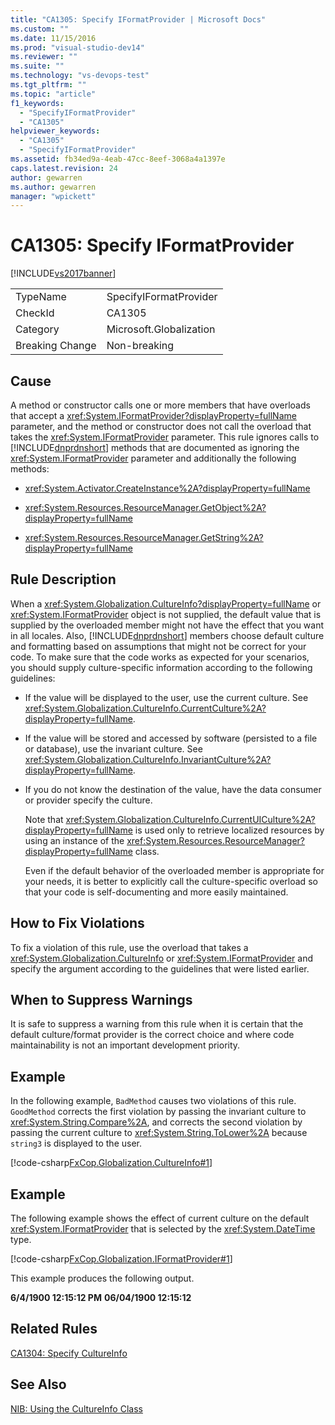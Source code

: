 ```yaml
---
title: "CA1305: Specify IFormatProvider | Microsoft Docs"
ms.custom: ""
ms.date: 11/15/2016
ms.prod: "visual-studio-dev14"
ms.reviewer: ""
ms.suite: ""
ms.technology: "vs-devops-test"
ms.tgt_pltfrm: ""
ms.topic: "article"
f1_keywords:
  - "SpecifyIFormatProvider"
  - "CA1305"
helpviewer_keywords:
  - "CA1305"
  - "SpecifyIFormatProvider"
ms.assetid: fb34ed9a-4eab-47cc-8eef-3068a4a1397e
caps.latest.revision: 24
author: gewarren
ms.author: gewarren
manager: "wpickett"
---
```

# CA1305: Specify IFormatProvider
[!INCLUDE[vs2017banner](../includes/vs2017banner.md)]

|||
|-|-|
|TypeName|SpecifyIFormatProvider|
|CheckId|CA1305|
|Category|Microsoft.Globalization|
|Breaking Change|Non-breaking|

## Cause
 A method or constructor calls one or more members that have overloads that accept a <xref:System.IFormatProvider?displayProperty=fullName> parameter, and the method or constructor does not call the overload that takes the <xref:System.IFormatProvider> parameter. This rule ignores calls to [!INCLUDE[dnprdnshort](../includes/dnprdnshort-md.md)] methods that are documented as ignoring the <xref:System.IFormatProvider> parameter and additionally the following methods:

-   <xref:System.Activator.CreateInstance%2A?displayProperty=fullName>

-   <xref:System.Resources.ResourceManager.GetObject%2A?displayProperty=fullName>

-   <xref:System.Resources.ResourceManager.GetString%2A?displayProperty=fullName>

## Rule Description
 When a <xref:System.Globalization.CultureInfo?displayProperty=fullName> or <xref:System.IFormatProvider> object is not supplied, the default value that is supplied by the overloaded member might not have the effect that you want in all locales. Also, [!INCLUDE[dnprdnshort](../includes/dnprdnshort-md.md)] members choose default culture and formatting based on assumptions that might not be correct for your code. To make sure that the code works as expected for your scenarios, you should supply culture-specific information according to the following guidelines:

- If the value will be displayed to the user, use the current culture. See <xref:System.Globalization.CultureInfo.CurrentCulture%2A?displayProperty=fullName>.

- If the value will be stored and accessed by software (persisted to a file or database), use the invariant culture. See <xref:System.Globalization.CultureInfo.InvariantCulture%2A?displayProperty=fullName>.

- If you do not know the destination of the value, have the data consumer or provider specify the culture.

  Note that <xref:System.Globalization.CultureInfo.CurrentUICulture%2A?displayProperty=fullName> is used only to retrieve localized resources by using an instance of the <xref:System.Resources.ResourceManager?displayProperty=fullName> class.

  Even if the default behavior of the overloaded member is appropriate for your needs, it is better to explicitly call the culture-specific overload so that your code is self-documenting and more easily maintained.

## How to Fix Violations
 To fix a violation of this rule, use the overload that takes a <xref:System.Globalization.CultureInfo> or <xref:System.IFormatProvider> and specify the argument according to the guidelines that were listed earlier.

## When to Suppress Warnings
 It is safe to suppress a warning from this rule when it is certain that the default culture/format provider is the correct choice and where code maintainability is not an important development priority.

## Example
 In the following example, `BadMethod` causes two violations of this rule. `GoodMethod` corrects the first violation by passing the invariant culture to <xref:System.String.Compare%2A>, and corrects the second violation by passing the current culture to <xref:System.String.ToLower%2A> because `string3` is displayed to the user.

 [!code-csharp[FxCop.Globalization.CultureInfo#1](../snippets/csharp/VS_Snippets_CodeAnalysis/FxCop.Globalization.CultureInfo/cs/FxCop.Globalization.CultureInfo.cs#1)]

## Example
 The following example shows the effect of current culture on the default <xref:System.IFormatProvider> that is selected by the <xref:System.DateTime> type.

 [!code-csharp[FxCop.Globalization.IFormatProvider#1](../snippets/csharp/VS_Snippets_CodeAnalysis/FxCop.Globalization.IFormatProvider/cs/FxCop.Globalization.IFormatProvider.cs#1)]

 This example produces the following output.

 **6/4/1900 12:15:12 PM**
**06/04/1900 12:15:12**
## Related Rules
 [CA1304: Specify CultureInfo](../code-quality/ca1304-specify-cultureinfo.md)

## See Also
 [NIB: Using the CultureInfo Class](http://msdn.microsoft.com/en-us/d4329e34-64c3-4d1e-8c73-5b0ee626ba7a)
